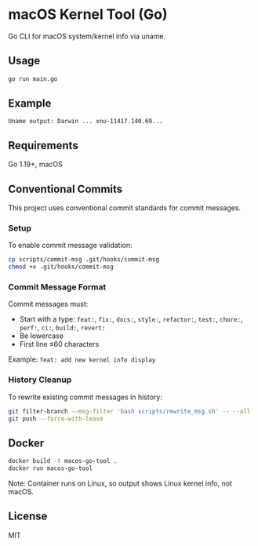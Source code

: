 # macOS Kernel Tool (Go)

Go CLI for macOS system/kernel info via uname.

## Usage

```bash
go run main.go
```

## Example

```
Uname output: Darwin ... xnu-11417.140.69...
```

## Requirements

Go 1.19+, macOS

## Conventional Commits

This project uses conventional commit standards for commit messages.

### Setup

To enable commit message validation:

```bash
cp scripts/commit-msg .git/hooks/commit-msg
chmod +x .git/hooks/commit-msg
```

### Commit Message Format

Commit messages must:
- Start with a type: `feat:`, `fix:`, `docs:`, `style:`, `refactor:`, `test:`, `chore:`, `perf:`, `ci:`, `build:`, `revert:`
- Be lowercase
- First line ≤60 characters

Example: `feat: add new kernel info display`

### History Cleanup

To rewrite existing commit messages in history:

```bash
git filter-branch --msg-filter 'bash scripts/rewrite_msg.sh' -- --all
git push --force-with-lease
```

## Docker

```bash
docker build -t macos-go-tool .
docker run macos-go-tool
```

Note: Container runs on Linux, so output shows Linux kernel info, not macOS.

## License

MIT